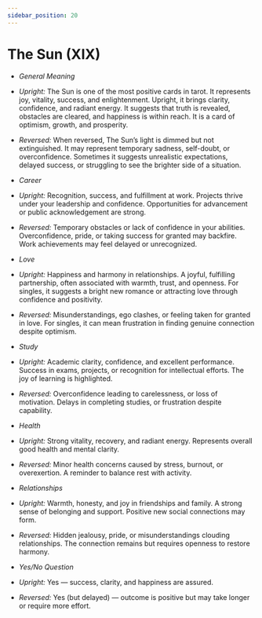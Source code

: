 ```yaml
---
sidebar_position: 20
---
```


# The Sun (XIX)

- *General Meaning*
- *Upright:* The Sun is one of the most positive cards in tarot. It represents joy, vitality, success, and enlightenment. Upright, it brings clarity, confidence, and radiant energy. It suggests that truth is revealed, obstacles are cleared, and happiness is within reach. It is a card of optimism, growth, and prosperity.
- *Reversed:* When reversed, The Sun’s light is dimmed but not extinguished. It may represent temporary sadness, self-doubt, or overconfidence. Sometimes it suggests unrealistic expectations, delayed success, or struggling to see the brighter side of a situation.
- *Career*
- *Upright:* Recognition, success, and fulfillment at work. Projects thrive under your leadership and confidence. Opportunities for advancement or public acknowledgement are strong.
- *Reversed:* Temporary obstacles or lack of confidence in your abilities. Overconfidence, pride, or taking success for granted may backfire. Work achievements may feel delayed or unrecognized.
- *Love*
- *Upright:* Happiness and harmony in relationships. A joyful, fulfilling partnership, often associated with warmth, trust, and openness. For singles, it suggests a bright new romance or attracting love through confidence and positivity.
- *Reversed:* Misunderstandings, ego clashes, or feeling taken for granted in love. For singles, it can mean frustration in finding genuine connection despite optimism.
- *Study*
- *Upright:* Academic clarity, confidence, and excellent performance. Success in exams, projects, or recognition for intellectual efforts. The joy of learning is highlighted.
- *Reversed:* Overconfidence leading to carelessness, or loss of motivation. Delays in completing studies, or frustration despite capability.
- *Health*
- *Upright:* Strong vitality, recovery, and radiant energy. Represents overall good health and mental clarity.
- *Reversed:* Minor health concerns caused by stress, burnout, or overexertion. A reminder to balance rest with activity.
- *Relationships*
- *Upright:* Warmth, honesty, and joy in friendships and family. A strong sense of belonging and support. Positive new social connections may form.
- *Reversed:* Hidden jealousy, pride, or misunderstandings clouding relationships. The connection remains but requires openness to restore harmony.

- *Yes/No Question*
- *Upright:* Yes — success, clarity, and happiness are assured.
- *Reversed:* Yes (but delayed) — outcome is positive but may take longer or require more effort.

